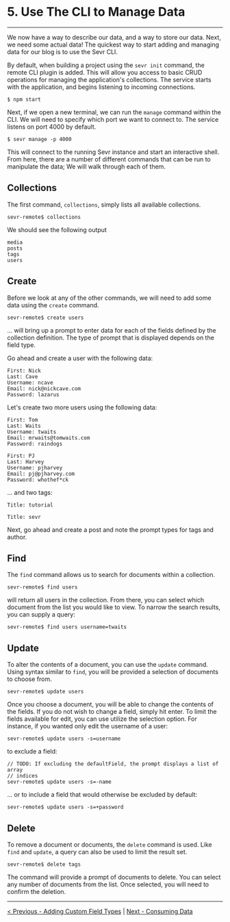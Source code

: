 # 5. Use The CLI to Manage Data

---

We now have a way to describe our data, and a way to store our data. Next, we
need some actual data! The quickest way to start adding and managing data for
our blog is to use the Sevr CLI.

By default, when building a project using the `sevr init` command, the remote
CLI plugin is added. This will allow you access to basic CRUD operations for
managing the application's collections. The service starts with the application,
and begins listening to incoming connections.

```
$ npm start
```

Next, if we open a new terminal, we can run the `manage` command within the CLI.
We will need to specify which port we want to connect to. The service listens
on port 4000 by default.

```
$ sevr manage -p 4000
```

This will connect to the running Sevr instance and start an interactive shell.
From here, there are a number of different commands that can be run to
manipulate the data; We will walk through each of them.

## Collections
The first command, `collections`, simply lists all available collections.

```
sevr-remote$ collections

```

We should see the following output

```
media
posts
tags
users
```

## Create
Before we look at any of the other commands, we will need to add some data using
the `create` command.

```
sevr-remote$ create users
```

... will bring up a prompt to enter data for each of the fields defined by the
collection definition. The type of prompt that is displayed depends on the
field type.

Go ahead and create a user with the following data:

```
First: Nick
Last: Cave
Username: ncave
Email: nick@nickcave.com
Password: lazarus
```

Let's create two more users using the following data:

```
First: Tom
Last: Waits
Username: twaits
Email: mrwaits@tomwaits.com
Password: raindogs

First: PJ
Last: Harvey
Username: pjharvey
Email: pj@pjharvey.com
Password: whothef*ck
```

... and two tags:


```
Title: tutorial

Title: sevr
```

Next, go ahead and create a post and note the prompt types for tags and author.

## Find
The `find` command allows us to search for documents within a collection.

```
sevr-remote$ find users
```

will return all users in the collection. From there, you can select which
document from the list you would like to view. To narrow the search results, you
can supply a query:

```
sevr-remote$ find users username=twaits
```

## Update
To alter the contents of a document, you can use the `update` command. Using
syntax similar to `find`, you will be provided a selection of documents to
choose from.

```
sevr-remote$ update users
```

Once you choose a document, you will be able to change the contents of the
fields. If you do not wish to change a field, simply hit enter. To limit the
fields available for edit, you can use utilize the selection option. For
instance, if you wanted only edit the username of a user:

```
sevr-remote$ update users -s=username
```

to exclude a field:

```
// TODO: If excluding the defaultField, the prompt displays a list of array
// indices
sevr-remote$ update users -s=-name
```

... or to include a field that would otherwise be excluded by default:

```
sevr-remote$ update users -s=+password
```

## Delete

To remove a document or documents, the `delete` command is used. Like `find` and
`update`, a query can also be used to limit the result set.

```
sevr-remote$ delete tags
```

The command will provide a prompt of documents to delete. You can select any
number of documents from the list. Once selected, you will need to confirm the
deletion.

---

[< Previous - Adding Custom Field Types](4_custom_field_types.md) | [Next - Consuming Data](6_consuming_data.md)
